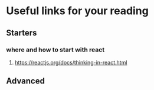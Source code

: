 # Useful links for your reading

## Starters

### where and how to start with react

1.  https://reactjs.org/docs/thinking-in-react.html

## Advanced
